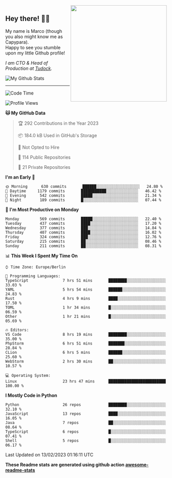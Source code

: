 <img src="https://capypara.de/para_logo.png?a=13" align="right" width="300">

## Hey there! 👋🙃
My name is Marco (though you also might know me as Capypara).  
Happy to see you stumble upon my little Github profile!

*I am CTO & Head of Production at <a href="http://tudock.de">Tudock</a>.*


![My Github Stats](https://github-readme-stats.vercel.app/api?username=theCapypara&show_icons=true&title_color=8ea106&text_color=ffffff&icon_color=8ea106&bg_color=2F343F&hide_border=1)

---
<!--START_SECTION:waka-->
![Code Time](http://img.shields.io/badge/Code%20Time-2%2C126%20hrs%2016%20mins-blue)

![Profile Views](http://img.shields.io/badge/Profile%20Views-7-blue)

**🐱 My GitHub Data** 

> 🏆 292 Contributions in the Year 2023
 > 
> 📦 184.0 kB Used in GitHub's Storage 
 > 
> 🚫 Not Opted to Hire
 > 
> 📜 114 Public Repositories 
 > 
> 🔑 21 Private Repositories  
 > 
**I'm an Early 🐤** 

```text
🌞 Morning      630 commits       ██████░░░░░░░░░░░░░░░░░░░   24.80 % 
🌆 Daytime     1179 commits       ███████████░░░░░░░░░░░░░░   46.42 % 
🌃 Evening      542 commits       █████░░░░░░░░░░░░░░░░░░░░   21.34 % 
🌙 Night        189 commits       █░░░░░░░░░░░░░░░░░░░░░░░░   07.44 % 

```
📅 **I'm Most Productive on Monday** 

```text
Monday         569 commits       █████░░░░░░░░░░░░░░░░░░░░   22.40 % 
Tuesday        437 commits       ████░░░░░░░░░░░░░░░░░░░░░   17.20 % 
Wednesday      377 commits       ███░░░░░░░░░░░░░░░░░░░░░░   14.84 % 
Thursday       407 commits       ████░░░░░░░░░░░░░░░░░░░░░   16.02 % 
Friday         324 commits       ███░░░░░░░░░░░░░░░░░░░░░░   12.76 % 
Saturday       215 commits       ██░░░░░░░░░░░░░░░░░░░░░░░   08.46 % 
Sunday         211 commits       ██░░░░░░░░░░░░░░░░░░░░░░░   08.31 % 

```


📊 **This Week I Spent My Time On** 

```text
⌚︎ Time Zone: Europe/Berlin

💬 Programming Languages: 
TypeScript               7 hrs 51 mins       ████████░░░░░░░░░░░░░░░░░   33.03 % 
YAML                     5 hrs 54 mins       ██████░░░░░░░░░░░░░░░░░░░   24.83 % 
Rust                     4 hrs 9 mins        ████░░░░░░░░░░░░░░░░░░░░░   17.50 % 
TOML                     1 hr 34 mins        █░░░░░░░░░░░░░░░░░░░░░░░░   06.59 % 
Other                    1 hr 21 mins        █░░░░░░░░░░░░░░░░░░░░░░░░   05.69 % 

🔥 Editors: 
VS Code                  8 hrs 19 mins       ████████░░░░░░░░░░░░░░░░░   35.00 % 
PhpStorm                 6 hrs 51 mins       ███████░░░░░░░░░░░░░░░░░░   28.84 % 
CLion                    6 hrs 5 mins        ██████░░░░░░░░░░░░░░░░░░░   25.60 % 
WebStorm                 2 hrs 30 mins       ██░░░░░░░░░░░░░░░░░░░░░░░   10.57 % 

💻 Operating System: 
Linux                    23 hrs 47 mins      █████████████████████████   100.00 % 

```

**I Mostly Code in Python** 

```text
Python                   26 repos            ████████░░░░░░░░░░░░░░░░░   32.10 % 
JavaScript               13 repos            ████░░░░░░░░░░░░░░░░░░░░░   16.05 % 
Java                     7 repos             ██░░░░░░░░░░░░░░░░░░░░░░░   08.64 % 
TypeScript               6 repos             █░░░░░░░░░░░░░░░░░░░░░░░░   07.41 % 
Shell                    5 repos             █░░░░░░░░░░░░░░░░░░░░░░░░   06.17 % 

```



 Last Updated on 13/02/2023 01:16:11 UTC
<!--END_SECTION:waka-->

**These Readme stats are generated using github action [awesome-readme-stats](https://github.com/anmol098/waka-readme-stats)**
